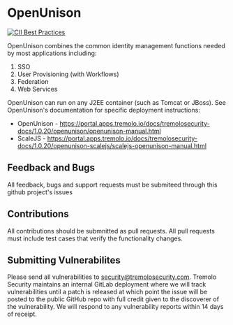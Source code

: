 # OpenUnison

[![CII Best Practices](https://bestpractices.coreinfrastructure.org/projects/517/badge)](https://bestpractices.coreinfrastructure.org/projects/517)

OpenUnison combines the common identity management functions needed by most
applications including:

1. SSO
2. User Provisioning (with Workflows)
3. Federation
4. Web Services

OpenUnison can run on any J2EE container (such as Tomcat or JBoss).  See OpenUnison's
documentation for specific deployment instructions:

* OpenUnison - https://portal.apps.tremolo.io/docs/tremolosecurity-docs/1.0.20/openunison/openunison-manual.html
* ScaleJS - https://portal.apps.tremolo.io/docs/tremolosecurity-docs/1.0.20/openunison-scalejs/scalejs-openunison-manual.html

## Feedback and Bugs

All feedback, bugs and support requests must be submiteed through this github project's issues

## Contributions

All contributions should be submnitted as pull requests.  All pull requests must include test cases that verify the functionality changes.

## Submitting Vulnerabilites

Please send all vulnerabilities to security@tremolosecurity.com.  Tremolo Security maintains an internal GitLab deployment where we will track vulnerabilities until a patch is released at which point the issue will be posted to the public GitHub repo with full credit given to the discoverer of the vulnerability.  We will respond to any vulnerability reports within 14 days of receipt.


